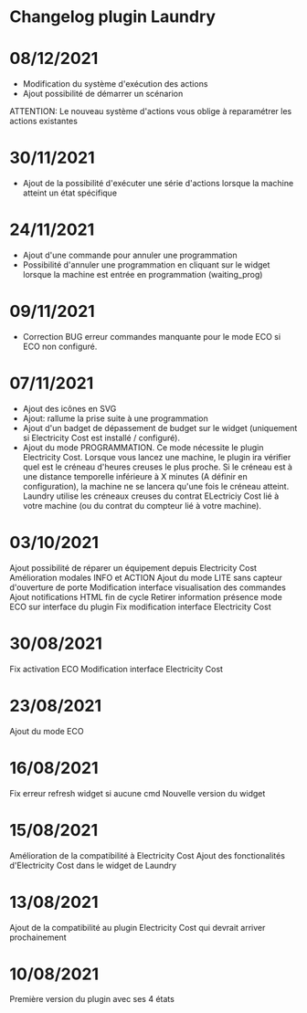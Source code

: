 # Changelog plugin Laundry

# 08/12/2021

- Modification du système d'exécution des actions
- Ajout possibilité de démarrer un scénarion

ATTENTION: Le nouveau système d'actions vous oblige à reparamétrer les actions existantes

# 30/11/2021

- Ajout de la possibilité d'exécuter une série d'actions lorsque la machine atteint un état spécifique

# 24/11/2021

- Ajout d'une commande pour annuler une programmation
- Possibilité d'annuler une programmation en cliquant sur le widget lorsque la machine est entrée en programmation (waiting_prog)

# 09/11/2021

- Correction BUG erreur commandes manquante pour le mode ECO si ECO non configuré.

# 07/11/2021

- Ajout des icônes en SVG
- Ajout: rallume la prise suite à une programmation
- Ajout d'un badget de dépassement de budget sur le widget (uniquement si Electricity Cost est installé / configuré).
- Ajout du mode PROGRAMMATION. Ce mode nécessite le plugin Electricity Cost. Lorsque vous lancez une machine, le plugin ira vérifier quel est le créneau d'heures creuses le plus proche. Si le créneau est à une distance temporelle inférieure à X minutes (A définir en configuration), la machine ne se lancera qu'une fois le créneau atteint. Laundry utilise les créneaux creuses du contrat ELectriciy Cost lié à votre machine (ou du contrat du compteur lié à votre machine).

# 03/10/2021

Ajout possibilité de réparer un équipement depuis Electricity Cost
Amélioration modales INFO et ACTION
Ajout du mode LITE sans capteur d'ouverture de porte
Modification interface visualisation des commandes
Ajout notifications HTML fin de cycle
Retirer information présence mode ECO sur interface du plugin
Fix modification interface Electricity Cost

# 30/08/2021

Fix activation ECO
Modification interface Electricity Cost

# 23/08/2021

Ajout du mode ECO

# 16/08/2021

Fix erreur refresh widget si aucune cmd
Nouvelle version du widget

# 15/08/2021

Amélioration de la compatibilité à Electricity Cost
Ajout des fonctionalités d'Electricity Cost dans le widget de Laundry

# 13/08/2021

Ajout de la compatibilité au plugin Electricity Cost qui devrait arriver prochainement

# 10/08/2021

Première version du plugin avec ses 4 états


